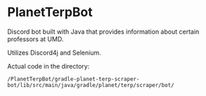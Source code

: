 # PlanetTerpBot

Discord bot built with Java that provides information about certain professors at UMD.

Utilizes Discord4j and Selenium.

Actual code in the directory:
```
/PlanetTerpBot/gradle-planet-terp-scraper-bot/lib/src/main/java/gradle/planet/terp/scraper/bot/
```
